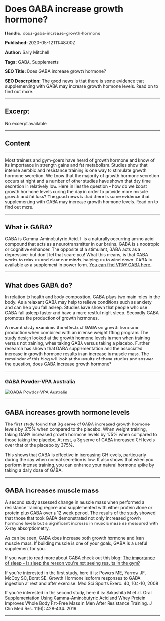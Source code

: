 # Does GABA increase growth hormone?

**Handle:** does-gaba-increase-growth-hormone

**Published:** 2020-05-12T11:48:00Z

**Author:** Sally Mitchell

**Tags:** GABA, Supplements

**SEO Title:** Does GABA increase growth hormone?

**SEO Description:** The good news is that there is some evidence that supplementing with GABA may increase growth hormone levels. Read on to find out more.

---

## Excerpt

No excerpt available

---

## Content

---

Most trainers and gym-goers have heard of growth hormone and know of its importance in strength gains and fat metabolism. Studies show that intense aerobic and resistance training is one way to stimulate growth hormone secretion. We know that the majority of growth hormone secretion occurs at night and a number of other studies have shown that day time secretion in relatively low. Here in lies the question – how do we boost growth hormone levels during the day in order to provide more muscle growth and fat loss? The good news is that there is some evidence that supplementing with GABA may increase growth hormone levels. Read on to find out more.

---

## What is GABA?

GABA is Gamma-Aminobutyric Acid. It is a naturally occurring amino acid compound that acts as a neurotransmitter in our brains. GABA is a nootropic or cognitive enhancer. The opposite of a stimulant, GABA acts as a depressive, but don’t let that scare you! What this means, is that GABA works to relax us and clear our minds, helping us to wind down. GABA is available as a supplement in power form. [You can find VPA® GABA here.](/products/gaba-powder)

---

## What does GABA do?

In relation to health and body composition, GABA plays two main roles in the body. As a relaxant GABA may help to relieve conditions such as anxiety and can help you fall asleep. Studies have shown that people who use GABA fall asleep faster and have a more restful night sleep. Secondly GABA promotes the production of growth hormones.

A recent study examined the effects of GABA on growth hormone production when combined with an intense weight lifting program. The study design looked at the growth hormone levels in men when training versus not training, when taking GABA versus taking a placebo. Further research has shown that GABA supplementation and the associated increase in growth hormone results in an increase in muscle mass. The remainder of this blog will look at the results of these studies and answer the question, does GABA increase growth hormone?

---

### GABA Powder-VPA Australia

![GABA Powder-VPA Australia](image)

---

## GABA increases growth hormone levels

The first study found that 3g serve of GABA increased growth hormone levels by 375% when compared to the placebo. When weight training, taking GABA increased growth hormone levels by 175% when compared to those taking the placebo. At rest, a 3g serve of GABA increased GH levels over that of the placebo by 375%.

This shows that GABA is effective in increasing GH levels, particularly during the day when normal secretion is low. It also shows that when you perform intense training, you can enhance your natural hormone spike by taking a daily dose of GABA.

---

## GABA increases muscle mass

A second study assessed change in muscle mass when performed a resistance training regime and supplemented with either protein alone or protein plus GABA over a 12 week period. The results of the study showed that those that took GABA demonstrated not only increased growth hormone levels but a significant increase in muscle mass as measured with X-ray absorptiometry.

As can be seen, GABA does increase both growth hormone and lean muscle mass. If building muscle is one of your goals, GABA is a useful supplement for you.

If you want to read more about GABA check out this blog: [The importance of sleep - Is sleep the reason you're not seeing results in the gym?](/blogs/featured-articles/the-importance-of-sleep-is-sleep-the-reason-you-re-not-seeing-results-in-the-gym)

If you’re interested in the first study, here it is: Powers ME, Yarrow JF, McCoy SC, Borst SE. Growth Hormone isoform responses to GABA ingestion at rest and after exercise. Med Sci Sports Exerc. 40, 104-10, 2008

If you’re interested in the second study, here it is: Sakashita M et al. Oral Supplementation Using Gamma-Aminobutyric Acid and Whey Protein Improves Whole Body Fat-Free Mass in Men After Resistance Training. J Clin Med Res. 11(6): 428-434. 2019

---

<div class="os_poll" data-path="/polls/2673756" id="os-widget-728026"></div>

